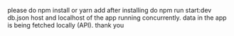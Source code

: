 
please do npm install or yarn add 
after installing do  npm run start:dev
db.json host and localhost of the app running concurrently.
data in the app is being fetched locally (API).
thank you
